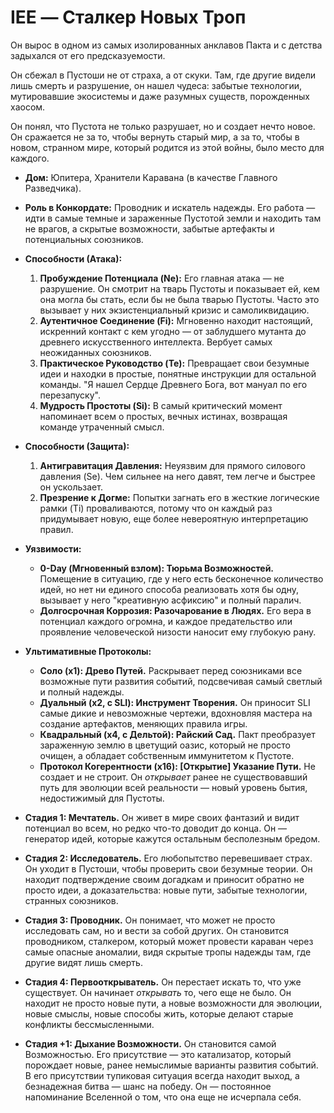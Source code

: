 # IEE — Сталкер Новых Троп

Он вырос в одном из самых изолированных анклавов Пакта и с детства задыхался от его предсказуемости. 

Он сбежал в Пустоши не от страха, а от скуки. Там, где другие видели лишь смерть и разрушение, он нашел чудеса: забытые технологии, мутировавшие экосистемы и даже разумных существ, порожденных хаосом. 

Он понял, что Пустота не только разрушает, но и создает нечто новое. Он сражается не за то, чтобы вернуть старый мир, а за то, чтобы в новом, странном мире, который родится из этой войны, было место для каждого.

- **Дом:** Юпитера, Хранители Каравана (в качестве Главного Разведчика).
- **Роль в Конкордате:** Проводник и искатель надежды. Его работа — идти в самые темные и зараженные Пустотой земли и находить там не врагов, а скрытые возможности, забытые артефакты и потенциальных союзников.
- **Способности (Атака):**
    1. **Пробуждение Потенциала (Ne):** Его главная атака — не разрушение. Он смотрит на тварь Пустоты и показывает ей, кем она могла бы стать, если бы не была тварью Пустоты. Часто это вызывает у них экзистенциальный кризис и самоликвидацию.
    2. **Аутентичное Соединение (Fi):** Мгновенно находит настоящий, искренний контакт с кем угодно — от заблудшего мутанта до древнего искусственного интеллекта. Вербует самых неожиданных союзников.
    3. **Практическое Руководство (Te):** Превращает свои безумные идеи и находки в простые, понятные инструкции для остальной команды. "Я нашел Сердце Древнего Бога, вот мануал по его перезапуску".
    4. **Мудрость Простоты (Si):** В самый критический момент напоминает всем о простых, вечных истинах, возвращая команде утраченный смысл.
- **Способности (Защита):**
    1. **Антигравитация Давления:** Неуязвим для прямого силового давления (Se). Чем сильнее на него давят, тем легче и быстрее он ускользает.
    2. **Презрение к Догме:** Попытки загнать его в жесткие логические рамки (Ti) проваливаются, потому что он каждый раз придумывает новую, еще более невероятную интерпретацию правил.
- **Уязвимости:**
    - **0-Day (Мгновенный взлом): Тюрьма Возможностей.** Помещение в ситуацию, где у него есть бесконечное количество идей, но нет ни единого способа реализовать хотя бы одну, вызывает у него "креативную асфиксию" и полный паралич.
    - **Долгосрочная Коррозия: Разочарование в Людях.** Его вера в потенциал каждого огромна, и каждое предательство или проявление человеческой низости наносит ему глубокую рану.
- **Ультимативные Протоколы:**
    - **Соло (x1): Древо Путей.** Раскрывает перед союзниками все возможные пути развития событий, подсвечивая самый светлый и полный надежды.
    - **Дуальный (x2, с SLI): Инструмент Творения.** Он приносит SLI самые дикие и невозможные чертежи, вдохновляя мастера на создание артефактов, меняющих правила игры.
    - **Квадральный (x4, с Дельтой): Райский Сад.** Пакт преобразует зараженную землю в цветущий оазис, который не просто очищен, а обладает собственным иммунитетом к Пустоте.
    - **Протокол Когерентности (x16): [Открытие] Указание Пути.** Не создает и не строит. Он _открывает_ ранее не существовавший путь для эволюции всей реальности — новый уровень бытия, недостижимый для Пустоты.

- **Стадия 1: Мечтатель.** Он живет в мире своих фантазий и видит потенциал во всем, но редко что-то доводит до конца. Он — генератор идей, которые кажутся остальным бесполезным бредом.
- **Стадия 2: Исследователь.** Его любопытство перевешивает страх. Он уходит в Пустоши, чтобы проверить свои безумные теории. Он находит подтверждение своим догадкам и приносит обратно не просто идеи, а доказательства: новые пути, забытые технологии, странных союзников.
- **Стадия 3: Проводник.** Он понимает, что может не просто исследовать сам, но и вести за собой других. Он становится проводником, сталкером, который может провести караван через самые опасные аномалии, видя скрытые тропы надежды там, где другие видят лишь смерть.
- **Стадия 4: Первооткрыватель.** Он перестает искать то, что уже существует. Он начинает _открывать_ то, чего еще не было. Он находит не просто новые пути, а новые возможности для эволюции, новые смыслы, новые способы жить, которые делают старые конфликты бессмысленными.
- **Стадия +1: Дыхание Возможности.** Он становится самой Возможностью. Его присутствие — это катализатор, который порождает новые, ранее немыслимые варианты развития событий. В его присутствии тупиковая ситуация всегда находит выход, а безнадежная битва — шанс на победу. Он — постоянное напоминание Вселенной о том, что она еще не исчерпала себя.